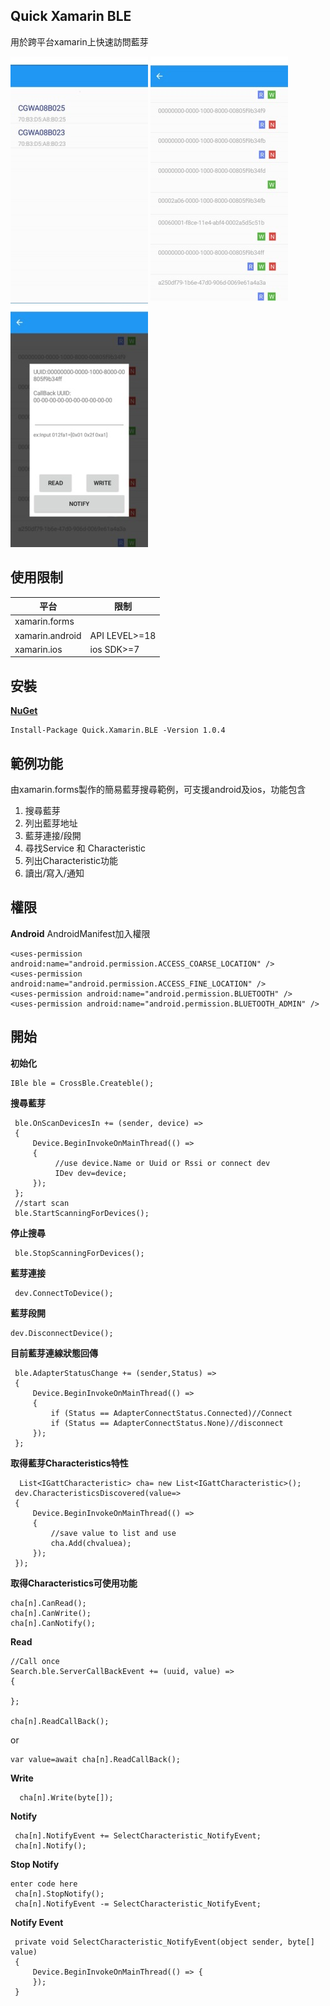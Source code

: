  
## Quick Xamarin BLE
用於跨平台xamarin上快速訪問藍芽

![scan](https://github.com/4a0g0085/Quick.Xamarin.BLE/blob/master/src/m3.jpg)
![read/write/notify](https://github.com/4a0g0085/Quick.Xamarin.BLE/blob/master/src/m1.jpg)
![Characteristic list](https://github.com/4a0g0085/Quick.Xamarin.BLE/blob/master/src/m2.jpg)

## 使用限制

|平台  |限制  |
|--|--|
| xamarin.forms |  |
| xamarin.android   |API LEVEL>=18  |
| xamarin.ios | ios SDK>=7|
 
## 安裝
[**NuGet**](https://www.nuget.org/packages/Quick.Xamarin.BLE/)

	Install-Package Quick.Xamarin.BLE -Version 1.0.4
	
## 範例功能
由xamarin.forms製作的簡易藍芽搜尋範例，可支援android及ios，功能包含

 1. 搜尋藍芽
 2. 列出藍芽地址
 3. 藍芽連接/段開
 4. 尋找Service 和 Characteristic
 5. 列出Characteristic功能
 6. 讀出/寫入/通知 
## 權限
**Android**
AndroidManifest加入權限

    <uses-permission android:name="android.permission.ACCESS_COARSE_LOCATION" />
    <uses-permission android:name="android.permission.ACCESS_FINE_LOCATION" />
    <uses-permission android:name="android.permission.BLUETOOTH" />
    <uses-permission android:name="android.permission.BLUETOOTH_ADMIN" />

## 開始
**初始化**

    IBle ble = CrossBle.Createble(); 
**搜尋藍芽**

     ble.OnScanDevicesIn += (sender, device) =>
     {
         Device.BeginInvokeOnMainThread(() =>
         { 
              //use device.Name or Uuid or Rssi or connect dev
              IDev dev=device;
         });
     };
     //start scan
     ble.StartScanningForDevices();

**停止搜尋**

     ble.StopScanningForDevices();
 **藍芽連接**

     dev.ConnectToDevice();
  **藍芽段開**
  

    dev.DisconnectDevice();

 **目前藍芽連線狀態回傳**
 

     ble.AdapterStatusChange += (sender,Status) =>
     {
		 Device.BeginInvokeOnMainThread(() =>
	     { 
			 if (Status == AdapterConnectStatus.Connected)//Connect
			 if (Status == AdapterConnectStatus.None)//disconnect
	     });
     };

   
 **取得藍芽Characteristics特性**

      List<IGattCharacteristic> cha= new List<IGattCharacteristic>();
     dev.CharacteristicsDiscovered(value=>
     {  
	     Device.BeginInvokeOnMainThread(() =>
	     {   
		     //save value to list and use
		     cha.Add(chvaluea); 
	     });
     });
**取得Characteristics可使用功能**

    cha[n].CanRead();
    cha[n].CanWrite();
    cha[n].CanNotify();

  
 **Read**
 
	//Call once
    Search.ble.ServerCallBackEvent += (uuid, value) => 
    {
    
    };
    
    cha[n].ReadCallBack();
	
or

    var value=await cha[n].ReadCallBack();

 **Write**
 

      cha[n].Write(byte[]);

  **Notify**

     cha[n].NotifyEvent += SelectCharacteristic_NotifyEvent;
     cha[n].Notify();

  **Stop Notify**
  

    enter code here
     cha[n].StopNotify();
     cha[n].NotifyEvent -= SelectCharacteristic_NotifyEvent;
     
  **Notify Event**
  

     private void SelectCharacteristic_NotifyEvent(object sender, byte[] value)
     {
         Device.BeginInvokeOnMainThread(() => { 
         });
     }
